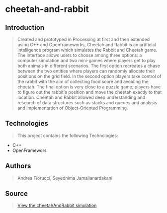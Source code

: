 # cheetah-and-rabbit

## Introduction

> Created and prototyped in Processing at first and then extended using C++ and Openframeworks, Cheetah and Rabbit is an artificial intelligence program which simulates the Rabbit and Cheetah game. The interface allows users to choose among three options: a computer simulation and two mini-games where players get to play both animals in different scenarios. The first option recreates a chase between the two entities where players can randomly allocate their positions on the grid field. In the second option players take control of the rabbit with the aim of collecting food score and avoiding the cheetah. The final option is very close to a puzzle game; players have to figure out the rabbit's position and move the cheetah exactly to that location. Cheetah and Rabbit allowed deep understanding and research of data structures such as stacks and queues and analysis and implementation of Object-Oriented Programming.

## Technologies

> This project contains the following Technologies:
- C++
- OpenFramewors

## Authors
> Andrea Fiorucci, Seyednima Jamalianardakani

## Source

>  <a href = "https://frontandyweb.com/past_project/cheetah-and-rabbit">View the cheetahAndRabbit simulation</a>




